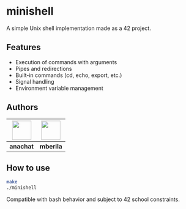 # minishell

A simple Unix shell implementation made as a 42 project.

## Features

- Execution of commands with arguments
- Pipes and redirections
- Built-in commands (cd, echo, export, etc.)
- Signal handling
- Environment variable management

## Authors

| [<img src="https://github.com/nachat-ayoub.png" width="50"/>](https://github.com/nachat-ayoub) | [<img src="https://github.com/berila7.png" width="50"/>](https://github.com/berila7) |
|:--:|:--:|
| **anachat** | **mberila** |

## How to use

```bash
make
./minishell
```

Compatible with bash behavior and subject to 42 school constraints.